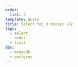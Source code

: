 ```yaml
---
order:
  list: 2
template: query
title: Select top 3 movies -02
tags:
  - select
  - order
  - limit
dbs:
  - mongodb
  - postgres
---
```

